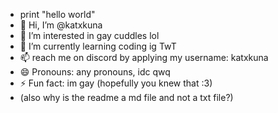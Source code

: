 - print "hello world"
- 👋 Hi, I’m @katxkuna
- 👀 I’m interested in gay cuddles lol
- 🌱 I’m currently learning coding ig TwT
- 📫 reach me on discord by applying my username: katxkuna
- 😄 Pronouns: any pronouns, idc qwq
- ⚡ Fun fact: im gay (hopefully you knew that :3)
- (also why is the readme a md file and not a txt file?)

<!---
katxkuna/katxkuna is a ✨ special ✨ repository because its `README.md` (this file) appears on your GitHub profile.
You can click the Preview link to take a look at your changes.
--->
